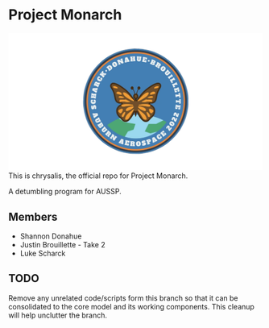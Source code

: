 # Project Monarch
![Image](./logo.png)
This is chrysalis, the official repo for Project Monarch.

A detumbling program for AUSSP.

## Members
- Shannon Donahue
- Justin Brouillette - Take 2
- Luke Scharck

## TODO
Remove any unrelated code/scripts form this branch so that it can be
consolidated to the core model and its working components. This cleanup will
help unclutter the branch.
